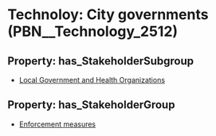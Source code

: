 # Technoloy: __City governments__ (PBN__Technology_2512)

## Property: has_StakeholderSubgroup

* [Local Government and Health Organizations](PBN__TechSubgroup_98)

## Property: has_StakeholderGroup

* [Enforcement measures](PBN__TechGroup_7)

